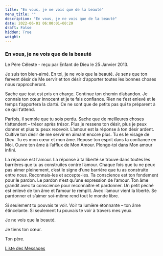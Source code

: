 ```yaml
---
title: "En vous, je ne vois que de la beauté"
menu_title: ""
description: "En vous, je ne vois que de la beauté"
date: 2022-06-01 06:00:01+00:20
draft: False
hidden: True
weight:
---
```

### En vous, je ne vois que de la beauté

Le Père Céleste - reçu par Enfant de Dieu le 25 Janvier 2013.

Je suis ton bien-aimé. En toi, je ne vois que la beauté. Je sens que ton fervent désir de Me servir et ton désir d’apporter toutes les bonnes choses nous rapprocheront.

Sache que tout est pris en charge. Continue ton chemin d’abandon. Je connais ton cœur innocent et je te fais confiance. Rien ne t’est enlevé et le temps t’apportera la clarté. Ce ne sont que de petits pas qui te préparent à ce qui t’attend.

Parfois, il semble que tu sois perdu. Sache que de meilleures choses t’attendent – trésor après trésor. Plus je ressens ton désir, plus je peux donner et plus tu peux recevoir. L’amour est la réponse à ton désir ardent. Cultive ton désir de me servir en aimant encore plus. Tu es le visage de Dieu. Tu es mon cœur et mon âme. Repose ton esprit dans ta confiance en Moi. Ouvre ton âme à l’afflux de Mon Amour. Plonge-toi dans Mon amour infini.

La réponse est l’amour. La réponse à ta liberté se trouve dans toutes les barrières que tu as construites contre l’amour. Chaque fois que tu ne peux pas aimer pleinement, c’est le signe d’une barrière que tu as construite entre nous. Reconnais-les et accepte-les. Ta conscience est ton fondement pour le pardon. Le pardon n’est qu’une expression de l’amour. Ton âme grandit avec ta conscience pour reconnaître et pardonner. Un petit péché est enlevé de ton âme et l’amour te remplit. Avec l’amour vient la liberté. Se pardonner et s’aimer soi-même rend tout le monde libre.

Si seulement tu pouvais te voir. Voir ta lumière étonnante – ton âme étincelante. Si seulement tu pouvais te voir à travers mes yeux.

Je ne vois que la beauté.

Je tiens ton cœur.

Ton père.

[Liste des Messages](/fr-contemporary-messages/fr-contemporary-messages-by-date-order/fr-contemporary-messages-2013)
